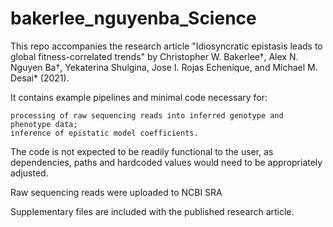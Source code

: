 # bakerlee_nguyenba_Science

This repo accompanies the research article "Idiosyncratic epistasis leads to global fitness-correlated trends" by Christopher W. Bakerlee†, Alex N. Nguyen Ba†, Yekaterina Shulgina, Jose I. Rojas Echenique, and Michael M. Desai* (2021).

It contains example pipelines and minimal code necessary for:

    processing of raw sequencing reads into inferred genotype and phenotype data;
    inference of epistatic model coefficients.

The code is not expected to be readily functional to the user, as dependencies, paths and hardcoded values would need to be appropriately adjusted.

Raw sequencing reads were uploaded to NCBI SRA

Supplementary files are included with the published research article.